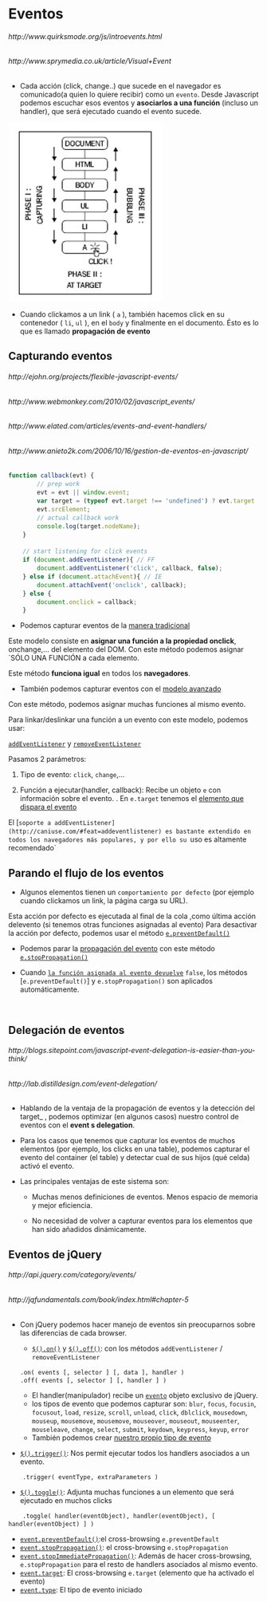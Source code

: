 <h1>Eventos</h1>

<h6>http://www.quirksmode.org/js/introevents.html</h6>
<h6>http://www.sprymedia.co.uk/article/Visual+Event</h6>

- Cada acción (click, change..) que sucede en el navegador es comunicado(a quien lo quiere recibir) como un `evento`. Desde Javascript podemos escuchar esos eventos y **asociarlos a una función** (incluso un handler), que será ejecutado cuando el evento sucede.

<img src="https://github.com/jovihu10/skylab_bootcamp2017/blob/master/COURSE/week3/jquery/eventos/img/events.png">

- Cuando clickamos a un link ( `a` ), también hacemos click en su contenedor ( `li`, `ul` ), en el `body` y finalmente en el documento. Ésto es lo que es llamado **propagación de evento**

<div id="capturando-eventos"><h2>Capturando eventos</h2></div>

<h6>http://ejohn.org/projects/flexible-javascript-events/</h6>

<h6>http://www.webmonkey.com/2010/02/javascript_events/</h6>

<h6>http://www.elated.com/articles/events-and-event-handlers/</h6>

<h6>http://www.anieto2k.com/2006/10/16/gestion-de-eventos-en-javascript/</h6>

```js
function callback(evt) {
        // prep work
        evt = evt || window.event;
        var target = (typeof evt.target !== 'undefined') ? evt.target :
        evt.srcElement;
        // actual callback work
        console.log(target.nodeName);
    }
    
    // start listening for click events
    if (document.addEventListener){ // FF
        document.addEventListener('click', callback, false);
    } else if (document.attachEvent){ // IE
        document.attachEvent('onclick', callback);
    } else {
        document.onclick = callback;
    }
```

- Podemos capturar eventos de la [manera tradicional](https://www.quirksmode.org/js/events_tradmod.html)

Este modelo consiste en **asignar una función a la propiedad onclick**, onchange,... del elemento del DOM. Con este método podemos asignar `SÓLO UNA FUNCIÓN a cada elemento. 

Este método **funciona igual** en todos los **navegadores**.


- También podemos capturar eventos con el [modelo avanzado](https://www.quirksmode.org/js/events_advanced.html)
    
Con este método, podemos asignar muchas funciones al mismo evento.

Para linkar/deslinkar una función a un evento con este modelo, podemos usar:

[`addEventListener`](https://developer.mozilla.org/en-US/docs/Web/API/EventTarget/addEventListener) y [`removeEventListener`](https://developer.mozilla.org/en-US/docs/Web/API/EventTarget.removeEventListener)


Pasamos 2 parámetros:

1. Tipo de evento: `click`, `change`,...

2. Función a ejecutar(handler, callback): Recibe un objeto `e` con información sobre el evento.
    . En `e.target` tenemos el [elemento que dispara el evento](https://www.w3.org/TR/DOM-Level-2-Events/events.html#Events-Event)

El [`soporte a addEventListener](http://caniuse.com/#feat=addeventlistener) es bastante extendido en todos los navegadores más populares, y por ello su `uso es altamente recomendado`

<div id="parando-flujo-eventos"><h2>Parando el flujo de los eventos</h2></div>

- Algunos elementos tienen un `comportamiento por defecto` (por ejemplo cuando clickamos un link, la página carga su URL).

Esta acción por defecto es ejecutada al final de la cola ,como última acción delevento (si tenemos otras funciones asignadas al evento)
Para desactivar la acción por defecto, podemos usar el método [`e.preventDefault()`](https://developer.mozilla.org/en-US/docs/Web/API/Event/preventDefault)

- Podemos parar la [propagación del evento](https://developer.mozilla.org/en/Gecko_DOM_Reference/Examples#Example_5:_Event_Propagation) con este método [`e.stopPropagation()`](https://developer.mozilla.org/en/DOM/event.stopPropagation)

- Cuando [`la función asignada al evento devuelve`](http://stackoverflow.com/questions/1357118/javascript-event-preventdefault-vs-return-false) `false`, los métodos [`e.preventDefault()`] y `e.stopPropagation()` son aplicados automáticamente.

</br>

<h2>Delegación de eventos</h2>

<h6>http://blogs.sitepoint.com/javascript-event-delegation-is-easier-than-you-think/</h6>
<h6>http://lab.distilldesign.com/event-delegation/</h6>

- Hablando de la ventaja de la propagación de eventos y la detección del target_ , podemos optimizar (en algunos casos) nuestro control de eventos con el **event s delegation**.

- Para los casos que tenemos que capturar los eventos de muchos elementos (por ejemplo, los clicks en una table), podemos capturar el evento del container (el table) y detectar cual de sus hijos (qué celda) activó el evento.

- Las principales ventajas de este sistema son:

    - Muchas menos definiciones de eventos. Menos espacio de memoria y mejor eficiencia.

    - No necesidad de volver a capturar eventos para los elementos que han sido añadidos dinámicamente. 


<h2>Eventos de jQuery</h2>

<h6>http://api.jquery.com/category/events/</h6>

<h6>http://jqfundamentals.com/book/index.html#chapter-5</h6>

- Con jQuery podemos hacer manejo de eventos sin preocuparnos sobre las diferencias de cada browser.
    - [`$().on()`](http://api.jquery.com/on) y [`$().off()`](http://api.jquery.com/off/): con los métodos `addEventListener` / `removeEventListener`

    ```
    .on( events [, selector ] [, data ], handler )
    .off( events [, selector ] [, handler ] )
    ```

    - El handler(manipulador) recibe un [`evento`](http://api.jquery.com/category/events/event-object/) objeto exclusivo de jQuery.
    - los tipos de evento que podemos capturar son: `blur`, `focus`, `focusin`, `focusout`, `load`, `resize`, `scroll`, `unload`, `click`, `dblclick`, `mousedown`, `mouseup`, `mousemove`, `mousemove`, `mouseover`, `mouseout`, `mouseenter`, `mouseleave`, `change`, `select`, `submit`, `keydown`, `keypress`, `keyup`, `error`
    - También podemos crear [nuestro propio tipo de evento](http://api.jquery.com/category/events/event-object/)
- [`$().trigger()`](http://api.jquery.com/trigger): Nos permit ejecutar todos los handlers asociados a un evento.

```
    .trigger( eventType, extraParameters )
```

- [`$().toggle()`](http://api.jquery.com/toggle-event/): Adjunta muchas funciones a un elemento que será ejecutado en muchos clicks

```
    .toggle( handler(eventObject), handler(eventObject), [ handler(eventObject) ] ) 
```

- [`event.preventDefault()`](http://api.jquery.com/event.preventDefault/):el cross-browsing `e.preventDefault`
- [`event.stopPropagation()`](http://api.jquery.com/event.stopPropagation/): el cross-browsing `e.stopPropagation`
- [`event.stopImmediatePropagation()`](http://api.jquery.com/event.stopImmediatePropagation/): Además de hacer cross-browsing, `e.stopPropagation` para el resto de handlers asociados al mismo evento.
- [`event.target`](http://api.jquery.com/event.target/): El cross-browsing `e.target` (elemento que ha activado el evento)
- [`event.type`](http://api.jquery.com/event.type/): El tipo de evento iniciado


